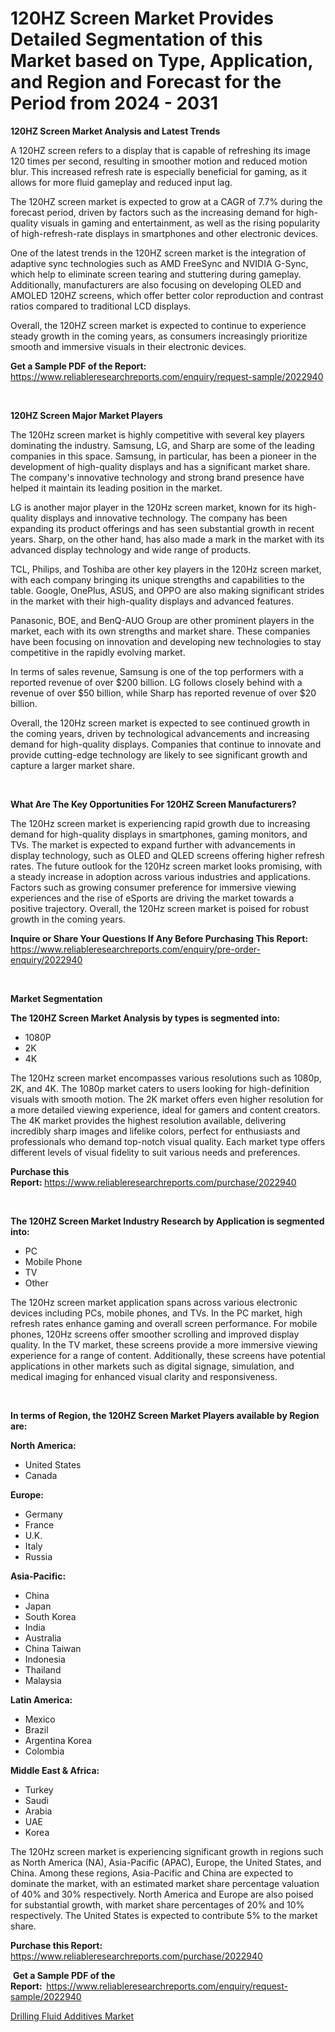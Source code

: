 <p><h1>120HZ Screen Market Provides Detailed Segmentation of this Market based on Type, Application, and Region and Forecast for the Period from 2024 - 2031</h1></p><p><strong>120HZ Screen Market Analysis and Latest Trends</strong></p>
<p><p>A 120HZ screen refers to a display that is capable of refreshing its image 120 times per second, resulting in smoother motion and reduced motion blur. This increased refresh rate is especially beneficial for gaming, as it allows for more fluid gameplay and reduced input lag.</p><p>The 120HZ screen market is expected to grow at a CAGR of 7.7% during the forecast period, driven by factors such as the increasing demand for high-quality visuals in gaming and entertainment, as well as the rising popularity of high-refresh-rate displays in smartphones and other electronic devices.</p><p>One of the latest trends in the 120HZ screen market is the integration of adaptive sync technologies such as AMD FreeSync and NVIDIA G-Sync, which help to eliminate screen tearing and stuttering during gameplay. Additionally, manufacturers are also focusing on developing OLED and AMOLED 120HZ screens, which offer better color reproduction and contrast ratios compared to traditional LCD displays.</p><p>Overall, the 120HZ screen market is expected to continue to experience steady growth in the coming years, as consumers increasingly prioritize smooth and immersive visuals in their electronic devices.</p></p>
<p><strong>Get a Sample PDF of the Report:&nbsp;</strong> <a href="https://www.reliableresearchreports.com/enquiry/request-sample/2022940">https://www.reliableresearchreports.com/enquiry/request-sample/2022940</a></p>
<p>&nbsp;</p>
<p><strong>120HZ Screen Major Market Players</strong></p>
<p><p>The 120Hz screen market is highly competitive with several key players dominating the industry. Samsung, LG, and Sharp are some of the leading companies in this space. Samsung, in particular, has been a pioneer in the development of high-quality displays and has a significant market share. The company's innovative technology and strong brand presence have helped it maintain its leading position in the market.</p><p>LG is another major player in the 120Hz screen market, known for its high-quality displays and innovative technology. The company has been expanding its product offerings and has seen substantial growth in recent years. Sharp, on the other hand, has also made a mark in the market with its advanced display technology and wide range of products.</p><p>TCL, Philips, and Toshiba are other key players in the 120Hz screen market, with each company bringing its unique strengths and capabilities to the table. Google, OnePlus, ASUS, and OPPO are also making significant strides in the market with their high-quality displays and advanced features.</p><p>Panasonic, BOE, and BenQ-AUO Group are other prominent players in the market, each with its own strengths and market share. These companies have been focusing on innovation and developing new technologies to stay competitive in the rapidly evolving market.</p><p>In terms of sales revenue, Samsung is one of the top performers with a reported revenue of over $200 billion. LG follows closely behind with a revenue of over $50 billion, while Sharp has reported revenue of over $20 billion.</p><p>Overall, the 120Hz screen market is expected to see continued growth in the coming years, driven by technological advancements and increasing demand for high-quality displays. Companies that continue to innovate and provide cutting-edge technology are likely to see significant growth and capture a larger market share.</p></p>
<p>&nbsp;</p>
<p><strong>What Are The Key Opportunities For 120HZ Screen Manufacturers?</strong></p>
<p><p>The 120Hz screen market is experiencing rapid growth due to increasing demand for high-quality displays in smartphones, gaming monitors, and TVs. The market is expected to expand further with advancements in display technology, such as OLED and QLED screens offering higher refresh rates. The future outlook for the 120Hz screen market looks promising, with a steady increase in adoption across various industries and applications. Factors such as growing consumer preference for immersive viewing experiences and the rise of eSports are driving the market towards a positive trajectory. Overall, the 120Hz screen market is poised for robust growth in the coming years.</p></p>
<p><strong>Inquire or Share Your Questions If Any Before Purchasing This Report:</strong> <a href="https://www.reliableresearchreports.com/enquiry/pre-order-enquiry/2022940">https://www.reliableresearchreports.com/enquiry/pre-order-enquiry/2022940</a></p>
<p>&nbsp;</p>
<p><strong>Market Segmentation</strong></p>
<p><strong>The 120HZ Screen Market Analysis by types is segmented into:</strong></p>
<p><ul><li>1080P</li><li>2K</li><li>4K</li></ul></p>
<p><p>The 120Hz screen market encompasses various resolutions such as 1080p, 2K, and 4K. The 1080p market caters to users looking for high-definition visuals with smooth motion. The 2K market offers even higher resolution for a more detailed viewing experience, ideal for gamers and content creators. The 4K market provides the highest resolution available, delivering incredibly sharp images and lifelike colors, perfect for enthusiasts and professionals who demand top-notch visual quality. Each market type offers different levels of visual fidelity to suit various needs and preferences.</p></p>
<p><strong>Purchase this Report:&nbsp;</strong><a href="https://www.reliableresearchreports.com/purchase/2022940">https://www.reliableresearchreports.com/purchase/2022940</a></p>
<p>&nbsp;</p>
<p><strong>The 120HZ Screen Market Industry Research by Application is segmented into:</strong></p>
<p><ul><li>PC</li><li>Mobile Phone</li><li>TV</li><li>Other</li></ul></p>
<p><p>The 120Hz screen market application spans across various electronic devices including PCs, mobile phones, and TVs. In the PC market, high refresh rates enhance gaming and overall screen performance. For mobile phones, 120Hz screens offer smoother scrolling and improved display quality. In the TV market, these screens provide a more immersive viewing experience for a range of content. Additionally, these screens have potential applications in other markets such as digital signage, simulation, and medical imaging for enhanced visual clarity and responsiveness.</p></p>
<p>&nbsp;</p>
<p><strong>In terms of Region, the 120HZ Screen Market Players available by Region are:</strong></p>
<p>
    <p> <strong> North America: </strong>
        <ul>
            <li>United States</li>
            <li>Canada</li>
        </ul>
        </p> 
    <p> <strong> Europe: </strong>
        <ul>
            <li>Germany</li>
            <li>France</li>
            <li>U.K.</li>
            <li>Italy</li>
            <li>Russia</li>
        </ul>
        </p> 
    <p> <strong> Asia-Pacific: </strong>
        <ul>
            <li>China</li>
            <li>Japan</li>
            <li>South Korea</li>
            <li>India</li>
            <li>Australia</li>
            <li>China Taiwan</li>
            <li>Indonesia</li>
            <li>Thailand</li>
            <li>Malaysia</li>
        </ul>
        </p> 
    <p> <strong> Latin America: </strong>
        <ul>
            <li>Mexico</li>
            <li>Brazil</li>
            <li>Argentina Korea</li>
            <li>Colombia</li>
        </ul>
        </p> 
    <p> <strong> Middle East & Africa: </strong>
        <ul>
            <li>Turkey</li>
            <li>Saudi</li>
            <li>Arabia</li>
            <li>UAE</li>
            <li>Korea</li>
        </ul>
    </p>
    </p>
<p><p>The 120Hz screen market is experiencing significant growth in regions such as North America (NA), Asia-Pacific (APAC), Europe, the United States, and China. Among these regions, Asia-Pacific and China are expected to dominate the market, with an estimated market share percentage valuation of 40% and 30% respectively. North America and Europe are also poised for substantial growth, with market share percentages of 20% and 10% respectively. The United States is expected to contribute 5% to the market share.</p></p>
<p><strong>Purchase this Report: </strong><a href="https://www.reliableresearchreports.com/purchase/2022940">https://www.reliableresearchreports.com/purchase/2022940</a></p>
<p>&nbsp;<strong>Get a Sample PDF of the Report:&nbsp;&nbsp;</strong><a href="https://www.reliableresearchreports.com/enquiry/request-sample/2022940">https://www.reliableresearchreports.com/enquiry/request-sample/2022940</a></p>
<p><strong></strong></p>
<p><p><a href="https://meowing-canidae-761.notion.site/Drilling-Fluid-Additives-Market-Offers-Provide-Insightful-Data-for-the-Time-Period-from-2024-to-2031-19467a5953d14dd79780ec1bfea9dc48">Drilling Fluid Additives Market</a></p></p>